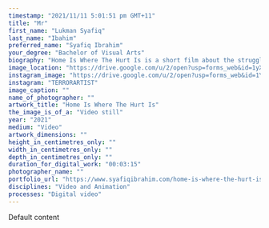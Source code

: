 ```yaml
---
timestamp: "2021/11/11 5:01:51 pm GMT+11"
title: "Mr"
first_name: "Lukman Syafiq"
last_name: "Ibahim"
preferred_name: "Syafiq Ibrahim"
your_degree: "Bachelor of Visual Arts"
biography: "Home Is Where The Hurt Is is a short film about the struggles of living by yourself in lockdown and the self imposed high standards that one puts on themselves. This work was created in the midst of the second covid lockdown in Canberra resulting in a poignant statement from myself into video format. Home Is Where The Hurt is is the exploration of existentialistic nihilism within a neo-liberal subjectivity. With the sudden change of both physical and creative freedom suddenly being restricted, the unease of living in the same box can cause one to envelop in intrusive self worth. The piece was created through the process of recording vignettes at different points of time where I would feel lost and consumed by academic, well being and social responsibilities. Home Is Where The Hurt is is a recollection of a memory that will soon be lost as the world and myself adjusts to the circumstances that are given to us."
image_location: "https://drive.google.com/u/2/open?usp=forms_web&id=1yXt2aHj-wKwvyvzaSYebCmarUZxm2wEf"
instagram_image: "https://drive.google.com/u/2/open?usp=forms_web&id=1YuzI4kjBteDS8fcBsIS3HBFKo_7jw-Ak"
instagram: "TERRORARTIST"
image_caption: ""
name_of_photographer: ""
artwork_title: "Home Is Where The Hurt Is"
the_image_is_of_a: "Video still"
year: "2021"
medium: "Video"
artwork_dimensions: ""
height_in_centimetres_only: ""
width_in_centimetres_only: ""
depth_in_centimetres_only: ""
duration_for_digital_work: "00:03:15"
photographer_name: ""
portfolio_url: "https://www.syafiqibrahim.com/home-is-where-the-hurt-is"
disciplines: "Video and Animation"
processes: "Digital video"
---
```


Default content